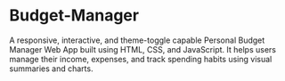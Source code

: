 # Budget-Manager
A responsive, interactive, and theme-toggle capable Personal Budget Manager Web App built using HTML, CSS, and JavaScript. It helps users manage their income, expenses, and track spending habits using visual summaries and charts.
